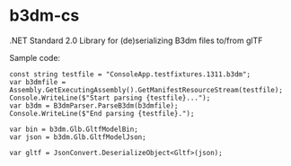 # b3dm-cs

.NET Standard 2.0 Library for (de)serializing B3dm files to/from glTF

Sample code:

```
const string testfile = "ConsoleApp.testfixtures.1311.b3dm";
var b3dmfile = Assembly.GetExecutingAssembly().GetManifestResourceStream(testfile);
Console.WriteLine($"Start parsing {testfile}...");
var b3dm = B3dmParser.ParseB3dm(b3dmfile);
Console.WriteLine($"End parsing {testfile}.");

var bin = b3dm.Glb.GltfModelBin;
var json = b3dm.Glb.GltfModelJson;

var gltf = JsonConvert.DeserializeObject<Gltf>(json);
```

